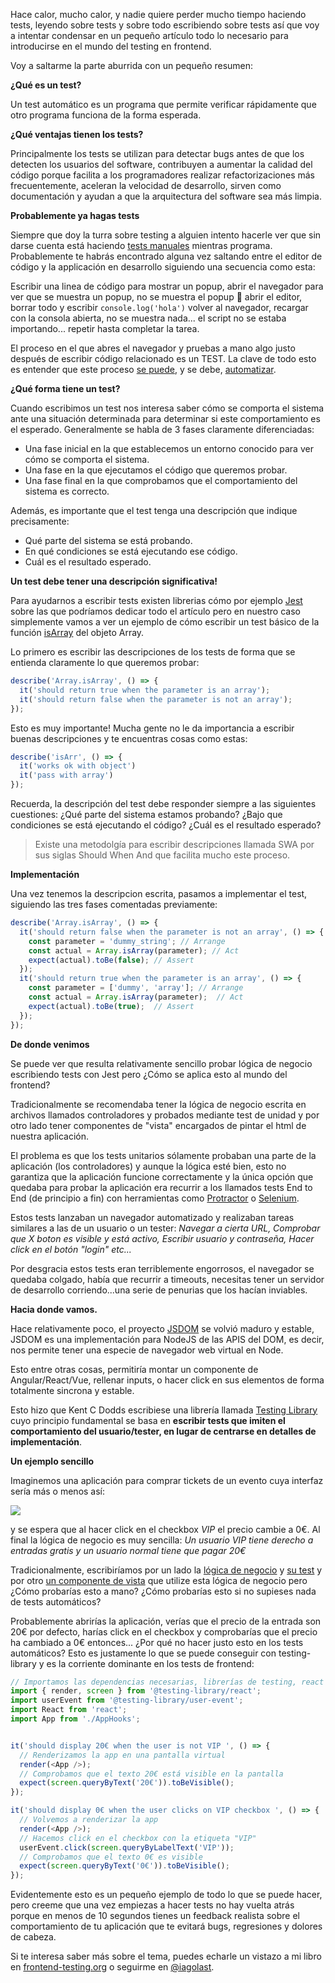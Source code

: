 Hace calor, mucho calor, y nadie quiere perder mucho tiempo haciendo tests, leyendo sobre tests y sobre todo escribiendo sobre tests así que voy a intentar condensar en un pequeño artículo todo lo necesario para introducirse en el mundo del testing en frontend.

Voy a saltarme la parte aburrida con un pequeño resumen:

**¿Qué es un test?**

Un test automático es un programa que permite verificar rápidamente que otro programa funciona de la forma esperada.

**¿Qué ventajas tienen los tests?**

Principalmente los tests se utilizan para detectar bugs antes de que los detecten los usuarios del software, contribuyen a aumentar la calidad del código porque facilita a los programadores realizar refactorizaciones más frecuentemente, aceleran la velocidad de desarrollo, sirven como documentación y ayudan a que la arquitectura del software sea más limpia.

**Probablemente ya hagas tests**

Siempre que doy la turra sobre testing a alguien intento hacerle ver que sin darse cuenta está haciendo <u>tests manuales</u> mientras programa. Probablemente te habrás encontrado alguna vez saltando entre el editor de código y la applicación en desarrollo siguiendo una secuencia como esta:

Escribir una linea de código para mostrar un popup, abrir el navegador para ver que se muestra un popup, no se muestra el popup :thinking: abrir el editor, borrar todo y escribir `console.log('hola')` volver al navegador, recargar con la consola abierta, no se muestra nada... el script no se estaba importando... repetir hasta completar la tarea.

El proceso en el que abres el navegador y pruebas a mano algo justo después de escribir código relacionado es un TEST. La clave de todo esto es entender que este proceso <u>se puede</u>, y se debe, <u>automatizar</u>.

**¿Qué forma tiene un test?**

Cuando escribimos un test nos interesa saber cómo se comporta el sistema ante una situación determinada para determinar si este comportamiento es el esperado. Generalmente se habla de 3 fases claramente diferenciadas:

- Una fase inicial en la que establecemos un entorno conocido para ver cómo se comporta el sistema.
- Una fase en la que ejecutamos el código que queremos probar.
- Una fase final en la que comprobamos que el comportamiento del sistema es correcto.

Además, es importante que el test tenga una descripción que indique precisamente:

- Qué parte del sistema se está probando.
- En qué condiciones se está ejecutando ese código.
- Cuál es el resultado esperado.

**Un test debe tener una descripción significativa!**

Para ayudarnos a escribir tests existen librerias cómo por ejemplo [Jest](https://jestjs.io/) sobre las que podríamos dedicar todo el artículo pero en nuestro caso simplemente vamos a ver un ejemplo de cómo escribir un test básico de la función [isArray](https://developer.mozilla.org/es/docs/Web/JavaScript/Referencia/Objetos_globales/Array/isArray) del objeto Array.

Lo primero es escribir las descripciones de los tests de forma que se entienda claramente lo que queremos probar:

```js
describe('Array.isArray', () => {
  it('should return true when the parameter is an array');
  it('should return false when the parameter is not an array');
});
```

Esto es muy importante! Mucha gente no le da importancia a escribir buenas descripciones y te encuentras cosas como estas:

```js
describe('isArr', () => {
  it('works ok with object')
  it('pass with array')
});
```

Recuerda, la descripción del test debe responder siempre a las siguientes cuestiones: ¿Qué parte del sistema estamos probando? ¿Bajo que condiciones se está ejecutando el código? ¿Cuál es el resultado esperado?

> Existe una metodolgía para escribir descripciones llamada SWA por sus siglas Should When And que facilita mucho este proceso.

**Implementación**

Una vez tenemos la descripcion escrita, pasamos a implementar el test, siguiendo las tres fases comentadas previamente:

```js
describe('Array.isArray', () => {
  it('should return false when the parameter is not an array', () => {
    const parameter = 'dummy_string'; // Arrange
    const actual = Array.isArray(parameter); // Act
    expect(actual).toBe(false); // Assert
  });
  it('should return true when the parameter is an array', () => {
    const parameter = ['dummy', 'array']; // Arrange
    const actual = Array.isArray(parameter);  // Act
    expect(actual).toBe(true);  // Assert
  });
});
```

**De donde venimos**

Se puede ver que resulta relativamente sencillo probar lógica de negocio escribiendo tests con Jest pero ¿Cómo se aplica esto al mundo del frontend?

Tradicionalmente se recomendaba tener la lógica de negocio escrita en archivos llamados controladores y probados mediante test de unidad y por otro lado tener componentes de "vista" encargados de pintar el html de nuestra aplicación.

El problema es que los tests unitarios sólamente probaban una parte de la aplicación (los controladores) y aunque la lógica esté bien, esto no garantiza que la aplicación funcione correctamente y la única opción que quedaba para probar la aplicación era recurrir a los llamados tests End to End (de principio a fin) con herramientas como [Protractor](https://www.protractortest.org/#/) o [Selenium](https://www.selenium.dev/).

Estos tests lanzaban un navegador automatizado y realizaban tareas similares a las de un usuario o un tester: *Navegar a cierta URL, Comprobar que X boton es visible y está activo, Escribir usuario y contraseña, Hacer click en el botón "login" etc...*

Por desgracia estos tests eran terriblemente engorrosos, el navegador se quedaba colgado, había que recurrir a timeouts, necesitas tener un servidor de desarrollo corriendo...una serie de penurias que los hacían inviables.

**Hacia donde vamos.**

Hace relativamente poco, el proyecto [JSDOM](https://github.com/jsdom/jsdom) se volvió maduro y estable, JSDOM es una implementación para NodeJS de las APIS del DOM, es decir, nos permite tener una especie de navegador web virtual en Node.

Esto entre otras cosas, permitiría montar un componente de Angular/React/Vue, rellenar inputs, o hacer click en sus elementos de forma totalmente sincrona y estable.

Esto hizo que Kent C Dodds escribiese una librería llamada [Testing Library](https://testing-library.com/docs/guiding-principles) cuyo principio fundamental se basa en **escribir tests que imiten el comportamiento del usuario/tester, en lugar de centrarse en detalles de implementación**.

**Un ejemplo sencillo**

Imaginemos una aplicación para comprar tickets de un evento cuya interfaz sería más o menos así:

![](https://user-images.githubusercontent.com/2657897/91171743-4babd480-e6db-11ea-939d-ed299e763047.png)

y se espera que al hacer click en el checkbox *VIP* el precio cambie a 0€. Al final la lógica de negocio es muy sencilla: *Un usuario VIP tiene derecho a entradas gratis y un usuario normal tiene que pagar 20€*

Tradicionalmente, escribiríamos por un lado la [lógica de negocio](https://github.com/IagoLast/frontend-testing-examples/blob/master/src/tickets.service.js) y [su test](https://github.com/IagoLast/frontend-testing-examples/blob/master/src/tickets.service.spec.js) y por otro [un componente de vista](https://github.com/IagoLast/frontend-testing-examples/blob/master/src/AppHooks.js) que utilize esta lógica de negocio pero ¿Cómo probarías esto a mano? ¿Cómo probarías esto si no supieses nada de tests automáticos?

Probablemente abrirías la aplicación, verías que el precio de la entrada son 20€ por defecto, harías click en el checkbox y comprobarías que el precio ha cambiado a 0€ entonces... ¿Por qué no hacer justo esto en los tests automáticos? Esto es justamente lo que se puede conseguir con testing-library y es la corriente dominante en los tests de frontend:

```js
// Importamos las dependencias necesarias, librerías de testing, react y el componente
import { render, screen } from '@testing-library/react';
import userEvent from '@testing-library/user-event';
import React from 'react';
import App from './AppHooks'; 


it('should display 20€ when the user is not VIP ', () => {
  // Renderizamos la app en una pantalla virtual
  render(<App />);
  // Comprobamos que el texto 20€ está visible en la pantalla
  expect(screen.queryByText('20€')).toBeVisible();
});

it('should display 0€ when the user clicks on VIP checkbox ', () => {
  // Volvemos a renderizar la app
  render(<App />); 
  // Hacemos click en el checkbox con la etiqueta "VIP"
  userEvent.click(screen.queryByLabelText('VIP'));
  // Comprobamos que el texto 0€ es visible
  expect(screen.queryByText('0€')).toBeVisible();
});
```

Evidentemente esto es un pequeño ejemplo de todo lo que se puede hacer, pero creeme que una vez empiezas a hacer tests no hay vuelta atrás porque en menos de 10 segundos tienes un feedback realista sobre el comportamiento de tu aplicación que te evitará bugs, regresiones y dolores de cabeza.

Si te interesa saber más sobre el tema, puedes echarle un vistazo a mi libro en [frontend-testing.org](http://frontend-testing.org/) o seguirme en [@iagolast](https://twitter.com/iagolast).